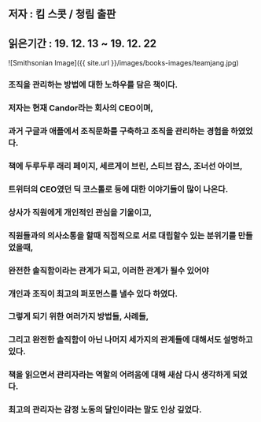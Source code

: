 ## 저자 : 킴 스콧  / 청림 출판

## 읽은기간 : 19. 12. 13  ~ 19. 12. 22

![Smithsonian Image]({{ site.url }}/images/books-images/teamjang.jpg)


### 조직을 관리하는 방법에 대한 노하우를 담은 책이다.

### 저자는 현재 Candor라는 회사의 CEO이며,

### 과거 구글과 애플에서 조직문화를 구축하고 조직을 관리하는 경험을 하였었다.

### 책에 두루두루 래리 페이지, 세르게이 브린, 스티브 잡스, 조너선 아이브,

### 트위터의 CEO였던 딕 코스톨로 등에 대한 이야기들이 많이 나온다.

### 상사가 직원에게 개인적인 관심을 기울이고,

### 직원들과의 의사소통을 할때 직접적으로 서로 대립할수 있는 분위기를 만들었을때,

### 완전한 솔직함이라는 관계가 되고, 이러한 관계가 될수 있어야

### 개인과 조직이 최고의 퍼포먼스를 낼수 있다 하였다.

### 그렇게 되기 위한 여러가지 방법들, 사례들,

### 그리고 완전한 솔직함이 아닌 나머지 세가지의 관계들에 대해서도 설명하고 있다.

### 책을 읽으면서 관리자라는 역할의 어려움에 대해 새삼 다시 생각하게 되었다.

### 최고의 관리자는 감정 노동의 달인이라는 말도 인상 깊었다.

